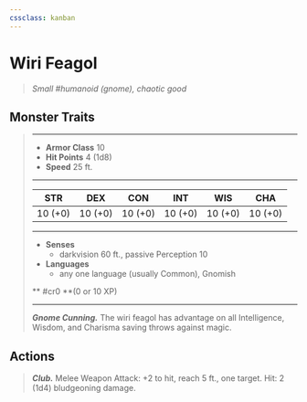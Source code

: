 ```yaml
---
cssclass: kanban
---
```


# Wiri Feagol
>*Small #humanoid (gnome), chaotic good*
## Monster Traits
>___
>- **Armor Class** 10
>- **Hit Points** 4 (1d8)
>- **Speed** 25 ft. 
>___
>|STR|DEX|CON|INT|WIS|CHA|
>|:---:|:---:|:---:|:---:|:---:|:---:|
>|10 (+0)|10 (+0)|10 (+0)|10 (+0)|10 (+0)|10 (+0)|
>___
>- **Senses**
>	 - darkvision 60 ft., passive Perception 10
>- **Languages**
>	 - any one language (usually Common), Gnomish
>
> ** #cr0 **(0 or 10 XP)
>___
>***Gnome Cunning.*** The wiri feagol has advantage on all Intelligence, Wisdom, and Charisma saving throws against magic.  
>
## Actions
>***Club.*** Melee Weapon Attack: +2 to hit, reach 5 ft., one target. Hit: 2 (1d4) bludgeoning damage.